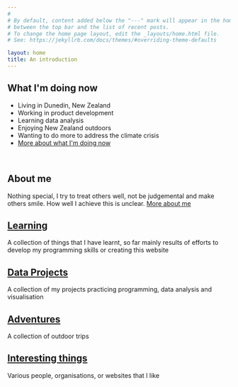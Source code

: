```yaml
---
#
# By default, content added below the "---" mark will appear in the home page
# between the top bar and the list of recent posts.
# To change the home page layout, edit the _layouts/home.html file.
# See: https://jekyllrb.com/docs/themes/#overriding-theme-defaults

layout: home
title: An introduction
---
```

## What I'm doing now
* Living in Dunedin, New Zealand
* Working in product development
* Learning data analysis
* Enjoying New Zealand outdoors
* Wanting to do more to address the climate crisis
* <a href = "what-im-doing-now.html"> More about what I'm doing now</a> 
<br>

## About me
Nothing special, I try to treat others well, not be judgemental and make others smile. How well I achieve this is unclear. <a href = "about-me.html"> More about me</a>
<br>

## <a href = "learning/learning.html"> Learning</a>
A collection of things that I have learnt, so far mainly results of efforts to develop my programming skills or creating this website
<br>

## <a href = "data-projects/data-projects.html"> Data Projects</a>
A collection of my projects practicing programming, data analysis and visualisation
<br>

## <a href = "adventures/adventures.html"> Adventures</a>
A collection of outdoor trips
<br>

## <a href = "interesting-things.html"> Interesting things</a>
Various people, organisations, or websites that I like